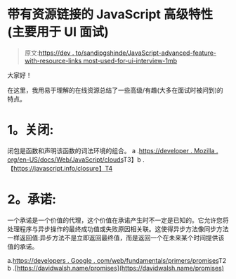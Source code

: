 # 带有资源链接的 JavaScript 高级特性(主要用于 UI 面试)

> 原文:[https://dev . to/sandipgshinde/JavaScript-advanced-feature-with-resource-links most-used-for-ui-interview-1mb](https://dev.to/sandipgshinde/javascript-advanced-feature-with-resource-linksmostly-useful-for-ui-interview-1mb)

大家好！

在这里，我用易于理解的在线资源总结了一些高级/有趣(大多在面试时被问到)的特点。

# 1。关闭:

闭包是函数和声明该函数的词法环境的组合。
a .[https://developer . Mozilla . org/en-US/docs/Web/JavaScript/clouds](https://developer.mozilla.org/en-US/docs/Web/JavaScript/Closures)T3】b .【https://javascript.info/closure】T4

# 2。承诺:

一个承诺是一个价值的代理，这个价值在承诺产生时不一定是已知的。它允许您将处理程序与异步操作的最终成功值或失败原因相关联。这使得异步方法像同步方法一样返回值:异步方法不是立即返回最终值，而是返回一个在未来某个时间提供该值的承诺。

a.[https://developers . Google . com/web/fundamentals/primers/promises](https://developers.google.com/web/fundamentals/primers/promises)T2 b .[https://davidwalsh.name/promises](https://davidwalsh.name/promises)